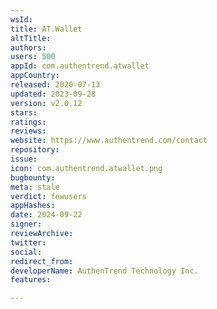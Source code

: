 ```yaml
---
wsId: 
title: AT.Wallet
altTitle: 
authors: 
users: 500
appId: com.authentrend.atwallet
appCountry: 
released: 2020-07-13
updated: 2023-09-28
version: v2.0.12
stars: 
ratings: 
reviews: 
website: https://www.authentrend.com/contact
repository: 
issue: 
icon: com.authentrend.atwallet.png
bugbounty: 
meta: stale
verdict: fewusers
appHashes: 
date: 2024-09-22
signer: 
reviewArchive: 
twitter: 
social: 
redirect_from: 
developerName: AuthenTrend Technology Inc.
features: 

---
```


